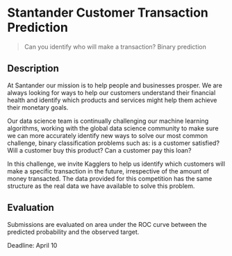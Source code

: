 # Stantander Customer Transaction Prediction

> Can you identify who will make a transaction?
> Binary prediction

## Description

At Santander our mission is to help people and businesses prosper. 
We are always looking for ways to help our customers understand their financial health and identify which products 
and services might help them achieve their monetary goals.

Our data science team is continually challenging our machine learning algorithms, 
working with the global data science community to make sure we can more accurately identify new ways 
to solve our most common challenge, binary classification problems such as: is a customer satisfied? 
Will a customer buy this product? Can a customer pay this loan?

In this challenge, we invite Kagglers to help us identify which customers will make a specific transaction in the future,
irrespective of the amount of money transacted. 
The data provided for this competition has the same structure as the real data we have available to solve this problem.

## Evaluation 

Submissions are evaluated on area under the ROC curve between the predicted probability and the observed target.

Deadline: April 10
